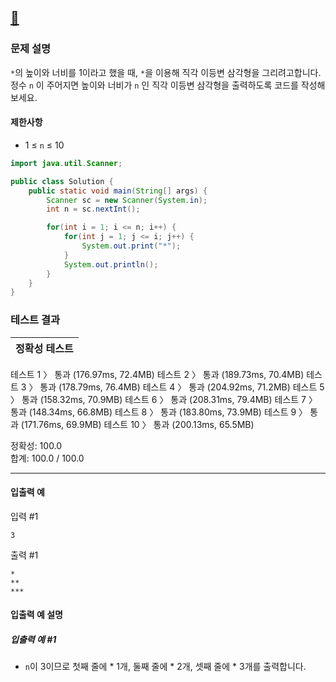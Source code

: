 ## [:link:](https://school.programmers.co.kr/learn/courses/30/lessons/120823)

### 문제 설명
`*`의 높이와 너비를 1이라고 했을 때, `*`을 이용해 직각 이등변 삼각형을 그리려고합니다. 정수 `n` 이 주어지면 높이와 너비가 `n` 인 직각 이등변 삼각형을 출력하도록 코드를 작성해보세요.
#### 제한사항
- 1 ≤ `n` ≤ 10
&nbsp;
```java
import java.util.Scanner;

public class Solution {
    public static void main(String[] args) {
        Scanner sc = new Scanner(System.in);
        int n = sc.nextInt();

        for(int i = 1; i <= n; i++) {         
            for(int j = 1; j <= i; j++) {     
                System.out.print("*");
            }
            System.out.println();
        }
    }
}
```
### 테스트 결과

|정확성  테스트|
|--|
테스트 1 〉	통과 (176.97ms, 72.4MB)
테스트 2 〉	통과 (189.73ms, 70.4MB)
테스트 3 〉	통과 (178.79ms, 76.4MB)
테스트 4 〉	통과 (204.92ms, 71.2MB)
테스트 5 〉	통과 (158.32ms, 70.9MB)
테스트 6 〉	통과 (208.31ms, 79.4MB)
테스트 7 〉	통과 (148.34ms, 66.8MB)
테스트 8 〉	통과 (183.80ms, 73.9MB)
테스트 9 〉	통과 (171.76ms, 69.9MB)
테스트 10 〉	통과 (200.13ms, 65.5MB)

정확성: 100.0   
합계: 100.0 / 100.0

---

#### 입출력 예
입력 #1
```
3
```
출력 #1
```
*
**
***
```
#### 입출력 예 설명
##### 입출력 예 #1
- `n`이 3이므로 첫째 줄에 * 1개, 둘째 줄에 * 2개, 셋째 줄에 * 3개를 출력합니다.